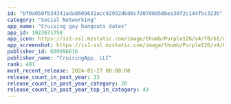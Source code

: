 ```yaml
---
id: "bf0a050fb34341ada8609631acc92932d6d6c7d07d0d58bea30f2c144fbc323b"
category: "Social Networking"
app_name: "Cruising gay hangouts dates"
app_id: 1023671750
app_icon: https://is1-ssl.mzstatic.com/image/thumb/Purple126/v4/f0/b1/dc/f0b1dc6b-0257-5ccc-33cb-7e6fa7cd0695/AppIcon-0-0-1x_U007emarketing-0-10-0-85-220.png/1024x1024bb.png
app_screenshot: https://is1-ssl.mzstatic.com/image/thumb/Purple126/v4/04/12/95/0412959b-d865-4bad-d537-51172a7a224c/a143f582-2ee2-489a-8021-e7a1c9dd097b_Simulator_Screen_Shot_-_iPhone_11_Pro_Max_-_2022-08-04_at_12.26.21.png/1242x2688bb.png
publisher_id: 609096616
publisher_name: "CruisingApp. LLC"
rank: 481
most_recent_release: 2024-01-27 00:00:00
release_count_in_past_year: 33
release_count_in_past_year_category: 20
release_count_in_past_year_top_in_category: 43
---
```

